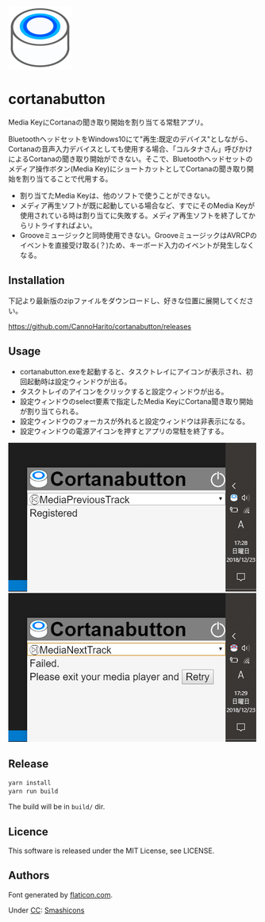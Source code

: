 ![icon](images/icon@4x.png)

# cortanabutton
Media KeyにCortanaの聞き取り開始を割り当てる常駐アプリ。

BluetoothヘッドセットをWindows10にて"再生:既定のデバイス"としながら、Cortanaの音声入力デバイスとしても使用する場合、「コルタナさん」呼びかけによるCortanaの聞き取り開始ができない。そこで、Bluetoothヘッドセットのメディア操作ボタン(Media Key)にショートカットとしてCortanaの聞き取り開始を割り当てることで代用する。

* 割り当てたMedia Keyは、他のソフトで使うことができない。
* メディア再生ソフトが既に起動している場合など、すでにそのMedia Keyが使用されている時は割り当てに失敗する。メディア再生ソフトを終了してからリトライすればよい。
* Grooveミュージックと同時使用できない。GrooveミュージックはAVRCPのイベントを直接受け取る(？)ため、キーボード入力のイベントが発生しなくなる。

## Installation
下記より最新版のzipファイルをダウンロードし、好きな位置に展開してください。

https://github.com/CannoHarito/cortanabutton/releases


## Usage
* cortanabutton.exeを起動すると、タスクトレイにアイコンが表示され、初回起動時は設定ウィンドウが出る。
* タスクトレイのアイコンをクリックすると設定ウィンドウが出る。
* 設定ウィンドウのselect要素で指定したMedia KeyにCortana聞き取り開始が割り当てられる。
* 設定ウィンドウのフォーカスが外れると設定ウィンドウは非表示になる。
* 設定ウィンドウの電源アイコンを押すとアプリの常駐を終了する。

![screenshot](images/screenshot1.png)
![screenshot](images/screenshot2.png)

## Release

```sh
yarn install
yarn run build
```

The build will be in `build/` dir.

## Licence
This software is released under the MIT License, see LICENSE.

## Authors
Font generated by <a href="https://www.flaticon.com">flaticon.com</a>. <p>Under <a href="http://creativecommons.org/licenses/by/3.0/">CC</a>: <a data-file="005-power" href="https://www.flaticon.com/authors/smashicons">Smashicons</a></p>  
     